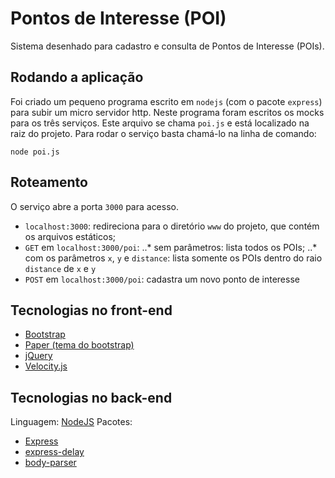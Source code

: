 # Pontos de Interesse (POI)
Sistema desenhado para cadastro e consulta de Pontos de Interesse (POIs).

## Rodando a aplicação
Foi criado um pequeno programa escrito em `nodejs` (com o pacote `express`) para subir um micro servidor http. 
Neste programa foram escritos os mocks para os três serviços.
Este arquivo se chama `poi.js` e está localizado na raiz do projeto. 
Para rodar o serviço basta chamá-lo na linha de comando:
```
node poi.js
```

## Roteamento
O serviço abre a porta `3000` para acesso.
* `localhost:3000`: redireciona para o diretório `www` do projeto, que contém os arquivos estáticos;
* `GET` em `localhost:3000/poi`:
..* sem parâmetros: lista todos os POIs;
..* com os parâmetros `x`, `y` e `distance`: lista somente os POIs dentro do raio `distance` de `x` e `y`
* `POST` em `localhost:3000/poi`: cadastra um novo ponto de interesse 

## Tecnologias no front-end
* [Bootstrap](http://getbootstrap.com/)
* [Paper (tema do bootstrap)](https://bootswatch.com/paper/)
* [jQuery](https://jquery.com/)
* [Velocity.js](http://velocityjs.org/)

## Tecnologias no back-end
Linguagem: [NodeJS](https://nodejs.org)
Pacotes:
* [Express](http://expressjs.com/)
* [express-delay](https://www.npmjs.com/package/express-delay)
* [body-parser](https://www.npmjs.com/package/body-parser)